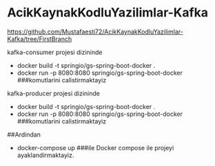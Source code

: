 # AcikKaynakKodluYazilimlar-Kafka


https://github.com/Mustafaesti72/AcikKaynakKodluYazilimlar-Kafka/tree/FirstBranch


kafka-consumer projesi dizininde 
- docker build -t springio/gs-spring-boot-docker .
- docker run -p 8080:8080 springio/gs-spring-boot-docker
###komutlarini calistirmaktayiz


kafka-producer projesi dizininde
- docker build -t springio/gs-spring-boot-docker .
- docker run -p 8080:8080 springio/gs-spring-boot-docker
###komutlarini calistirmaktayiz

##Ardindan 
- docker-compose up
###ile Docker compose ile projeyi ayaklandirmaktayiz.
###
#
#
